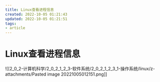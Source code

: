```yaml
---
title: Linux查看进程信息
created: 2022-10-05 01:21:43
updated: 2022-10-05 01:21:51
tags: 
- article
---
```


# Linux查看进程信息

![[2_0_2-计算机科学/2_0_2_1_2_3-软件系统/2_0_2_1_2_3_1-操作系统/linux/z-attachments/Pasted image 20221005012151.png]]
